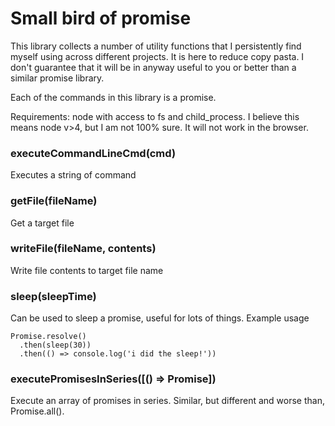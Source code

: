 # Small bird of promise

This library collects a number of utility functions that I persistently find myself using across different projects. It is here to reduce copy pasta. I don't guarantee that it will be in anyway useful to you or better than a similar promise library.

Each of the commands in this library is a promise.

Requirements: node with access to fs and child_process. I believe this means node v>4, but I am not 100% sure. It will not work in the browser.

### executeCommandLineCmd(cmd)

Executes a string of command

### getFile(fileName)

Get a target file

### writeFile(fileName, contents)

Write file contents to target file name

### sleep(sleepTime)

Can be used to sleep a promise, useful for lots of things. Example usage

```
Promise.resolve()
  .then(sleep(30))
  .then(() => console.log('i did the sleep!'))
```

### executePromisesInSeries([() => Promise])

Execute an array of promises in series. Similar, but different and worse than, Promise.all().
